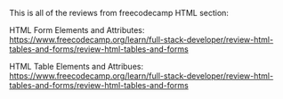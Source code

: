 This is all of the reviews from freecodecamp HTML section:

HTML Form Elements and Attributes: https://www.freecodecamp.org/learn/full-stack-developer/review-html-tables-and-forms/review-html-tables-and-forms

HTML Table Elements and Attribues: https://www.freecodecamp.org/learn/full-stack-developer/review-html-tables-and-forms/review-html-tables-and-forms
